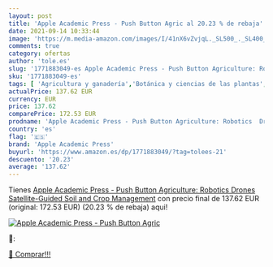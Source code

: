 ```yaml
---
layout: post
title: 'Apple Academic Press - Push Button Agric al 20.23 % de rebaja'
date: 2021-09-14 10:33:44
image: 'https://m.media-amazon.com/images/I/41nX6vZvjqL._SL500_._SL400_.jpg'
comments: true
category: ofertas
author: 'tole.es'
slug: '1771883049-es Apple Academic Press - Push Button Agriculture: Robotics...'
sku: '1771883049-es'
tags: [ 'Agricultura y ganadería','Botánica y ciencias de las plantas','Ciencia y producción agrícola','Ciencia y tecnología medioambientales','Ciencias biológicas','Ciencias, tecnología y medicina','Economía y empresa','Electrónica y comunicaciones','Energía alternativa y renovable','Ganadería','Industria y sectores económicos','Ingeniería eléctrica y electrónica','Ingeniería medioambiental','Libros','Libros universitarios de ingeniería','Libros universitarios y de estudios superiores','Medio ambiente','Tecnología e ingeniería','Tecnologías energéticas','apple','apple academic press', ]
actualPrice: 137.62 EUR
currency: EUR
price: 137.62
comparePrice: 172.53 EUR
prodname: 'Apple Academic Press - Push Button Agriculture: Robotics  Drones  Satellite-Guided Soil and Crop Management'
country: 'es'
flag: '🇪🇸'
brand: 'Apple Academic Press'
buyurl: 'https://www.amazon.es/dp/1771883049/?tag=tolees-21'
descuento: '20.23'
average: '137.62'
---
```


Tienes [Apple Academic Press - Push Button Agriculture: Robotics  Drones  Satellite-Guided Soil and Crop Management](https://www.amazon.es/dp/1771883049/?tag=tolees-21) con precio final de  137.62 EUR (original: 172.53 EUR) (20.23 %  de rebaja) aqui!

[![Apple Academic Press - Push Button Agric](https://m.media-amazon.com/images/I/41nX6vZvjqL._SL500_._SL400_.jpg)](https://www.amazon.es/dp/1771883049/?tag=tolees-21)

🔎:


[🛒 Comprar!!!](https://www.amazon.es/dp/1771883049/?tag=tolees-21)
